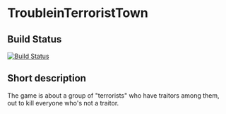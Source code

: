 # TroubleinTerroristTown
## Build Status
[![Build Status](https://travis-ci.org/Bara20/TroubleinTerroristTown.svg?branch=master)](https://travis-ci.org/Bara20/TroubleinTerroristTown)
## Short description
The game is about a group of "terrorists" who have traitors among them, out to kill everyone who's not a traitor.
